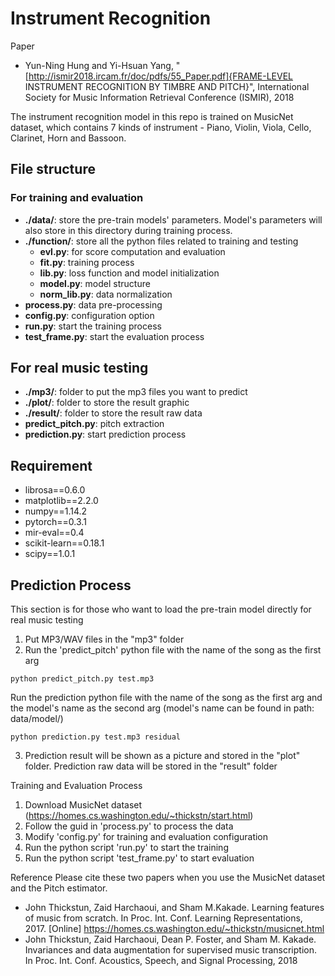 # Instrument Recognition
Paper
* Yun-Ning Hung and Yi-Hsuan Yang, "[http://ismir2018.ircam.fr/doc/pdfs/55_Paper.pdf]{FRAME-LEVEL INSTRUMENT RECOGNITION BY TIMBRE AND PITCH}", International Society for Music Information Retrieval Conference (ISMIR), 2018

The instrument recognition model in this repo is trained on MusicNet dataset, which contains 7 kinds of instrument - Piano, Violin, Viola, Cello, Clarinet, Horn and Bassoon.

## File structure

### For training and evaluation
- **./data/**: store the pre-train models' parameters. Model's parameters will also store in this directory during training process.
- **./function/**: store all the python files related to training and testing
    - **evl.py**: for score computation and evaluation
    - **fit.py**: training process
    - **lib.py**: loss function and model initialization
    - **model.py**: model structure
    - **norm_lib.py**: data normalization
- **process.py**: data pre-processing
- **config.py**: configuration option
- **run.py**: start the training process
- **test_frame.py**: start the evaluation process

## For real music testing
- **./mp3/**: folder to put the mp3 files you want to predict
- **./plot/**: folder to store the result graphic
- **./result/**: folder to store the result raw data
- **predict_pitch.py**: pitch extraction
- **prediction.py**: start prediction process

## Requirement
- librosa==0.6.0
- matplotlib==2.2.0
- numpy==1.14.2
- pytorch==0.3.1
- mir-eval==0.4
- scikit-learn==0.18.1
- scipy==1.0.1

## Prediction Process
This section is for those who want to load the pre-train model directly for real music testing
1. Put MP3/WAV files in the "mp3" folder
2. Run the 'predict_pitch' python file with the name of the song as the first arg
```
python predict_pitch.py test.mp3
```
Run the prediction python file with the name of the song as the first arg and the model's name as the second arg (model's name can be found in path: data/model/)
```
python prediction.py test.mp3 residual
```
3. Prediction result will be shown as a picture and stored in the "plot" folder. Prediction raw data will be stored in the "result" folder

Training and Evaluation Process
1. Download MusicNet dataset (https://homes.cs.washington.edu/~thickstn/start.html)
2. Follow the guid in 'process.py' to process the data
3. Modify 'config.py' for training and evaluation configuration
4. Run the python script 'run.py' to start the training
5. Run the python script 'test_frame.py' to start evaluation

Reference
Please cite these two papers when you use the MusicNet dataset and the Pitch estimator.
* John Thickstun, Zaid Harchaoui, and Sham M.Kakade. Learning features of music from scratch. In Proc. Int. Conf. Learning Representations, 2017. [Online] https://homes.cs.washington.edu/~thickstn/musicnet.html
* John Thickstun, Zaid Harchaoui, Dean P. Foster, and Sham M. Kakade. Invariances and data augmentation for supervised music transcription. In Proc. Int. Conf. Acoustics, Speech, and Signal Processing, 2018
